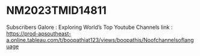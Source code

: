 # NM2023TMID14811
Subscribers Galore : Exploring World’s Top Youtube Channels
link : https://prod-apsoutheast-a.online.tableau.com/t/boopathiat123/views/boopathis/Noofchannelsoflanguage
